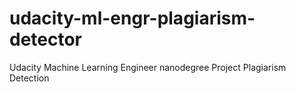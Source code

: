 # udacity-ml-engr-plagiarism-detector
Udacity Machine Learning Engineer nanodegree Project Plagiarism Detection
